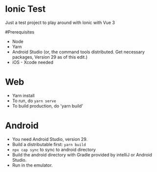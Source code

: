 # Ionic Test
Just a test project to play around with Ionic with Vue 3

#Prerequisites
* Node
* Yarn
* Android Studio (or, the command tools distributed.  Get necessary packages, Version 29 as of this edit.)
* iOS - Xcode needed

# Web
* Yarn install
* To run, do `yarn serve`
* To build production, do 'yarn build'

# Android
* You need Android Studio, version 29.
* Build a distributable first: `yarn build`
* `npx cap sync` to sync to android directory
* Build the android directory with Gradle provided by intelliJ or Android Studio.
* Run in the emulator.